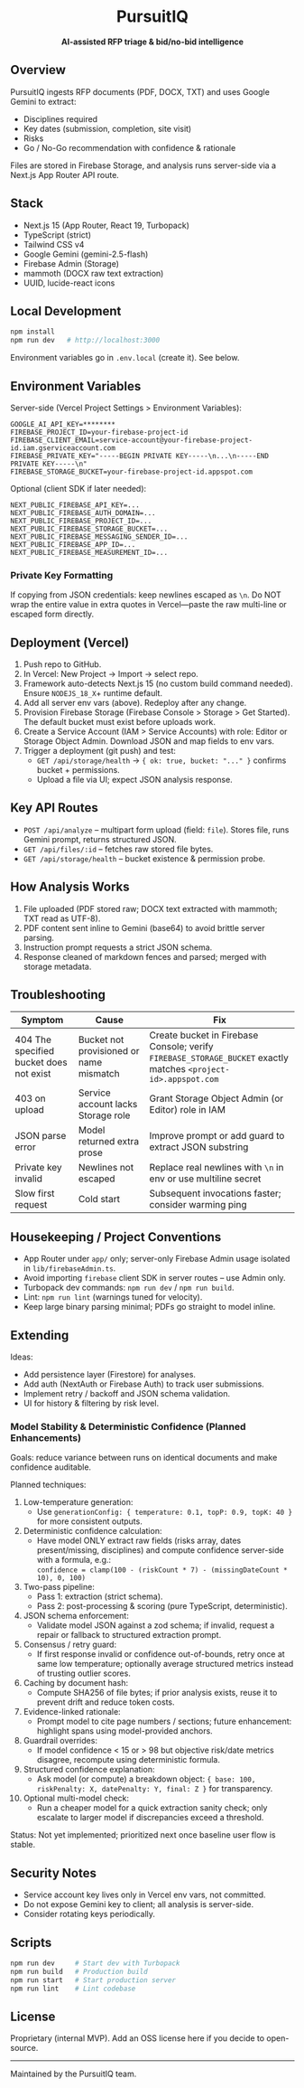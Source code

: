 <div align="center">
   <h1>PursuitIQ</h1>
   <p><strong>AI-assisted RFP triage & bid/no-bid intelligence</strong></p>
</div>

## Overview
PursuitIQ ingests RFP documents (PDF, DOCX, TXT) and uses Google Gemini to extract:
* Disciplines required
* Key dates (submission, completion, site visit)
* Risks
* Go / No-Go recommendation with confidence & rationale

Files are stored in Firebase Storage, and analysis runs server-side via a Next.js App Router API route.

## Stack
* Next.js 15 (App Router, React 19, Turbopack)
* TypeScript (strict)
* Tailwind CSS v4
* Google Gemini (gemini-2.5-flash)
* Firebase Admin (Storage)
* mammoth (DOCX raw text extraction)
* UUID, lucide-react icons

## Local Development
```bash
npm install
npm run dev   # http://localhost:3000
```

Environment variables go in `.env.local` (create it). See below.

## Environment Variables
Server-side (Vercel Project Settings > Environment Variables):
```
GOOGLE_AI_API_KEY=********
FIREBASE_PROJECT_ID=your-firebase-project-id
FIREBASE_CLIENT_EMAIL=service-account@your-firebase-project-id.iam.gserviceaccount.com
FIREBASE_PRIVATE_KEY="-----BEGIN PRIVATE KEY-----\n...\n-----END PRIVATE KEY-----\n"
FIREBASE_STORAGE_BUCKET=your-firebase-project-id.appspot.com
```

Optional (client SDK if later needed):
```
NEXT_PUBLIC_FIREBASE_API_KEY=...
NEXT_PUBLIC_FIREBASE_AUTH_DOMAIN=...
NEXT_PUBLIC_FIREBASE_PROJECT_ID=...
NEXT_PUBLIC_FIREBASE_STORAGE_BUCKET=...
NEXT_PUBLIC_FIREBASE_MESSAGING_SENDER_ID=...
NEXT_PUBLIC_FIREBASE_APP_ID=...
NEXT_PUBLIC_FIREBASE_MEASUREMENT_ID=...
```

### Private Key Formatting
If copying from JSON credentials: keep newlines escaped as `\n`. Do NOT wrap the entire value in extra quotes in Vercel—paste the raw multi-line or escaped form directly.

## Deployment (Vercel)
1. Push repo to GitHub.
2. In Vercel: New Project → Import → select repo.
3. Framework auto-detects Next.js 15 (no custom build command needed). Ensure `NODEJS_18_X`+ runtime default.
4. Add all server env vars (above). Redeploy after any change.
5. Provision Firebase Storage (Firebase Console > Storage > Get Started). The default bucket must exist before uploads work.
6. Create a Service Account (IAM > Service Accounts) with role: Editor or Storage Object Admin. Download JSON and map fields to env vars.
7. Trigger a deployment (git push) and test:
    * `GET /api/storage/health` → `{ ok: true, bucket: "..." }` confirms bucket + permissions.
    * Upload a file via UI; expect JSON analysis response.

## Key API Routes
* `POST /api/analyze` – multipart form upload (field: `file`). Stores file, runs Gemini prompt, returns structured JSON.
* `GET /api/files/:id` – fetches raw stored file bytes.
* `GET /api/storage/health` – bucket existence & permission probe.

## How Analysis Works
1. File uploaded (PDF stored raw; DOCX text extracted with mammoth; TXT read as UTF-8).
2. PDF content sent inline to Gemini (base64) to avoid brittle server parsing.
3. Instruction prompt requests a strict JSON schema.
4. Response cleaned of markdown fences and parsed; merged with storage metadata.

## Troubleshooting
| Symptom | Cause | Fix |
|---------|-------|-----|
| 404 The specified bucket does not exist | Bucket not provisioned or name mismatch | Create bucket in Firebase Console; verify `FIREBASE_STORAGE_BUCKET` exactly matches `<project-id>.appspot.com` |
| 403 on upload | Service account lacks Storage role | Grant Storage Object Admin (or Editor) role in IAM |
| JSON parse error | Model returned extra prose | Improve prompt or add guard to extract JSON substring |
| Private key invalid | Newlines not escaped | Replace real newlines with `\n` in env or use multiline secret |
| Slow first request | Cold start | Subsequent invocations faster; consider warming ping |

## Housekeeping / Project Conventions
* App Router under `app/` only; server-only Firebase Admin usage isolated in `lib/firebaseAdmin.ts`.
* Avoid importing `firebase` client SDK in server routes – use Admin only.
* Turbopack dev commands: `npm run dev` / `npm run build`.
* Lint: `npm run lint` (warnings tuned for velocity).
* Keep large binary parsing minimal; PDFs go straight to model inline.

## Extending
Ideas:
* Add persistence layer (Firestore) for analyses.
* Add auth (NextAuth or Firebase Auth) to track user submissions.
* Implement retry / backoff and JSON schema validation.
* UI for history & filtering by risk level.

### Model Stability & Deterministic Confidence (Planned Enhancements)
Goals: reduce variance between runs on identical documents and make confidence auditable.

Planned techniques:
1. Low-temperature generation:
    * Use `generationConfig: { temperature: 0.1, topP: 0.9, topK: 40 }` for more consistent outputs.
2. Deterministic confidence calculation:
    * Have model ONLY extract raw fields (risks array, dates present/missing, disciplines) and compute confidence server-side with a formula, e.g.:  
      `confidence = clamp(100 - (riskCount * 7) - (missingDateCount * 10), 0, 100)`
3. Two-pass pipeline:
    * Pass 1: extraction (strict schema).  
    * Pass 2: post-processing & scoring (pure TypeScript, deterministic).
4. JSON schema enforcement:
    * Validate model JSON against a zod schema; if invalid, request a repair or fallback to structured extraction prompt.
5. Consensus / retry guard:
    * If first response invalid or confidence out-of-bounds, retry once at same low temperature; optionally average structured metrics instead of trusting outlier scores.
6. Caching by document hash:
    * Compute SHA256 of file bytes; if prior analysis exists, reuse it to prevent drift and reduce token costs.
7. Evidence-linked rationale:
    * Prompt model to cite page numbers / sections; future enhancement: highlight spans using model-provided anchors.
8. Guardrail overrides:
    * If model confidence < 15 or > 98 but objective risk/date metrics disagree, recompute using deterministic formula.
9. Structured confidence explanation:
    * Ask model (or compute) a breakdown object: `{ base: 100, riskPenalty: X, datePenalty: Y, final: Z }` for transparency.
10. Optional multi-model check:
    * Run a cheaper model for a quick extraction sanity check; only escalate to larger model if discrepancies exceed a threshold.

Status: Not yet implemented; prioritized next once baseline user flow is stable.

## Security Notes
* Service account key lives only in Vercel env vars, not committed.
* Do not expose Gemini key to client; all analysis is server-side.
* Consider rotating keys periodically.

## Scripts
```bash
npm run dev     # Start dev with Turbopack
npm run build   # Production build
npm run start   # Start production server
npm run lint    # Lint codebase
```

## License
Proprietary (internal MVP). Add an OSS license here if you decide to open-source.

---
Maintained by the PursuitIQ team.
